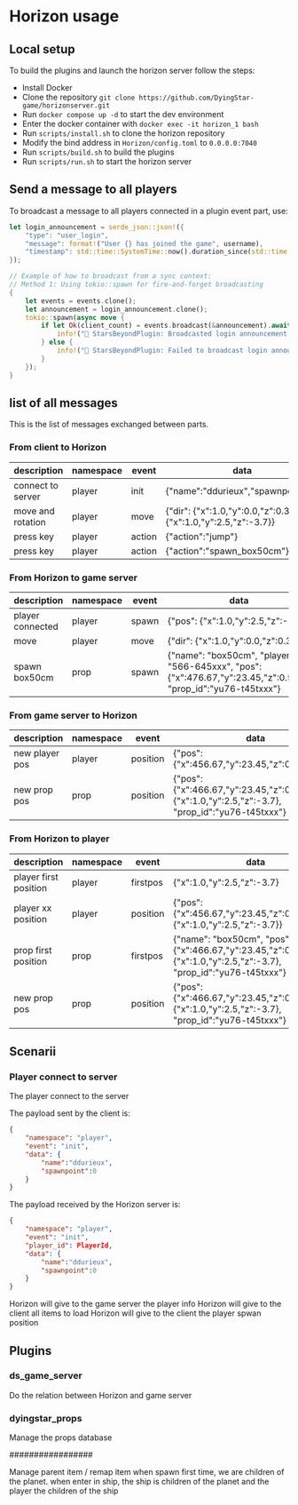 # Horizon usage

## Local setup

To build the plugins and launch the horizon server follow the steps:
- Install Docker
- Clone the repository `git clone https://github.com/DyingStar-game/horizonserver.git`
- Run `docker compose up -d` to start the dev environment
- Enter the docker container with `docker exec -it horizon_1 bash`
- Run `scripts/install.sh` to clone the horizon repository
- Modify the bind address in `Horizon/config.toml` to `0.0.0.0:7040`
- Run `scripts/build.sh` to build the plugins
- Run `scripts/run.sh` to start the horizon server

## Send a message to all players

To broadcast a message to all players connected in a plugin event part, use:

```rust
let login_announcement = serde_json::json!({
    "type": "user_login",
    "message": format!("User {} has joined the game", username),
    "timestamp": std::time::SystemTime::now().duration_since(std::time::UNIX_EPOCH).unwrap_or_default().as_secs()
});

// Example of how to broadcast from a sync context:
// Method 1: Using tokio::spawn for fire-and-forget broadcasting
{
    let events = events.clone();
    let announcement = login_announcement.clone();
    tokio::spawn(async move {
        if let Ok(client_count) = events.broadcast(&announcement).await {
            info!("🔧 StarsBeyondPlugin: Broadcasted login announcement to {} clients", client_count);
        } else {
            info!("🔧 StarsBeyondPlugin: Failed to broadcast login announcement");
        }
    });
}
```

## list of all messages

This is the list of messages exchanged between parts.

### From client to Horizon

| description        | namespace   | event        | data                                               |
| ------------------ | ---------   | -----        | ---------------------------------------------------|
| connect to server  | player      | init         | {"name":"ddurieux","spawnpoint":0}                 |
| move and rotation  | player      | move         | {"dir": {"x":1.0,"y":0.0,"z":0.3},"rot": {"x":1.0,"y":2.5,"z":-3.7}} |
| press key          | player      | action       | {"action":"jump"}                                  |
| press key          | player      | action       | {"action":"spawn_box50cm"}                         |


### From Horizon to game server

| description        | namespace   | event        | data                                               |
| ------------------ | ---------   | -----        | ---------------------------------------------------|
| player connected   | player      | spawn        | {"pos": {"x":1.0,"y":2.5,"z":-3.7}}                |
| move               | player      | move         | {"dir": {"x":1.0,"y":0.0,"z":0.3}}                 |
| spawn box50cm      | prop        | spawn        | {"name": "box50cm", "player_id": "566-645xxx", "pos": {"x":476.67,"y":23.45,"z":0.564}, "prop_id":"yu76-t45txxx"} |


### From game server to Horizon

| description        | namespace   | event        | data                                               |
| ------------------ | ---------   | -----        | ---------------------------------------------------|
| new player pos     | player      | position     | {"pos": {"x":456.67,"y":23.45,"z":0.564}}          |
| new prop pos       | prop        | position     | {"pos": {"x":466.67,"y":23.45,"z":0.564},"rot": {"x":1.0,"y":2.5,"z":-3.7}, "prop_id":"yu76-t45txxx"}


### From Horizon to player

| description        | namespace   | event        | data                                               |
| ------------------ | ---------   | -----        | ---------------------------------------------------|
| player first position| player    | firstpos     | {"x":1.0,"y":2.5,"z":-3.7}
| player xx position | player      | position     | {"pos": {"x":456.67,"y":23.45,"z":0.564},"rot": {"x":1.0,"y":2.5,"z":-3.7}} |
| prop first position| prop        | firstpos     | {"name": "box50cm", "pos": {"x":466.67,"y":23.45,"z":0.564},"rot": {"x":1.0,"y":2.5,"z":-3.7}, "prop_id":"yu76-t45txxx"} |
| new prop pos       | prop        | position     | {"pos": {"x":466.67,"y":23.45,"z":0.564},"rot": {"x":1.0,"y":2.5,"z":-3.7}, "prop_id":"yu76-t45txxx"} |


## Scenarii


### Player connect to server

The player connect to the server

The payload sent by the client is:

```json
{
    "namespace": "player",
    "event": "init",
    "data": {
        "name":"ddurieux",
        "spawnpoint":0
    }
}
```

The payload received by the Horizon server is:

```json
{
    "namespace": "player",
    "event": "init",
    "player_id": PlayerId,
    "data": {
        "name":"ddurieux",
        "spawnpoint":0
    }
}
```

Horizon will give to the game server the player info
Horizon will give to the client all items to load
Horizon will give to the client the player spwan position


## Plugins

### ds_game_server

Do the relation between Horizon and game server


### dyingstar_props

Manage the props database



#################

Manage parent item / remap item
when spawn first time, we are children of the planet.
when enter in ship, the ship is children of the planet and the player the children of the ship


